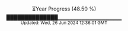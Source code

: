 <p align="center">
⏳Year Progress (48.50 %) <br>
██████████████▁▁▁▁▁▁▁▁▁▁▁▁▁▁▁▁ <br>
<sub>Updated: Wed, 26 Jun 2024 12:36:01 GMT</sub>
</p>

